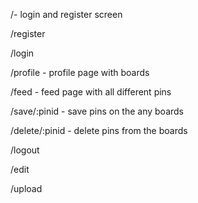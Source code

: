 /- login and register screen

/register

/login

/profile - profile page with boards

/feed - feed page with all different pins

/save/:pinid - save pins on the any boards

/delete/:pinid - delete pins from the boards

/logout

/edit

/upload